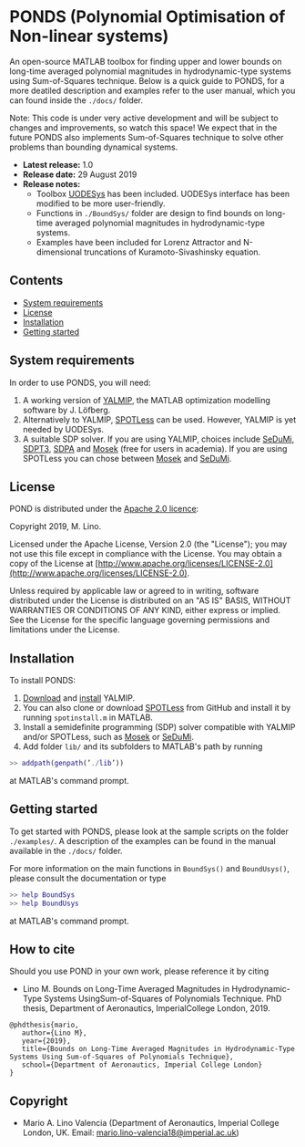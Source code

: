 # PONDS (Polynomial Optimisation of Non-linear systems)
An open-source MATLAB toolbox for finding upper and lower bounds on long-time averaged polynomial magnitudes in hydrodynamic-type systems using Sum-of-Squares technique. Below is a quick guide to PONDS, for a more deatiled description and examples refer to the user manual, which you can found inside the `./docs/` folder.

Note: This code is under very active development and will be subject to changes and improvements, so watch this space!
We expect that in the future PONDS also implements Sum-of-Squares technique to solve other problems than bounding dynamical systems. 

* **Latest release:** 1.0
* **Release date:** 29 August 2019
* **Release notes:**
	- Toolbox [UODESys](https://github.com/aeroimperial-optimization/UODESys) has been included. UODESys interface has been modified to be more user-friendly.
	- Functions in `./BoundSys/` folder are design to find bounds on long-time averaged polynomial magnitudes in hydrodynamic-type systems.
  - Examples have been included for Lorenz Attractor and N-dimensional truncations of Kuramoto-Sivashinsky equation.

## Contents
- [System requirements](#Requirements)
- [License](#License)
- [Installation](#Install)
- [Getting started](#GettingStarted)


## System requirements<a name="Requirements"></a>

In order to use PONDS, you will need:

1. A working version of [YALMIP](https://yalmip.github.io/), the MATLAB optimization modelling software by J. L&ouml;fberg.
2. Alternatively to YALMIP, [SPOTLess](https://github.com/mmt/spotless/tree/master) can be used. However, YALMIP is yet needed by UODESys. 
3. A suitable SDP solver. If you are using YALMIP, choices include [SeDuMi](https://github.com/sqlp/sedumi), [SDPT3](http://www.math.nus.edu.sg/~mattohkc/sdpt3.html), [SDPA](http://sdpa.sourceforge.net/) and [Mosek](https://www.mosek.com/) (free for
    users in academia). If you are using SPOTLess you can chose between [Mosek](https://www.mosek.com/) and [SeDuMi](https://github.com/sqlp/sedumi).

## License<a name="License"></a>

POND is distributed under the [Apache 2.0 licence](http://www.apache.org/licenses/LICENSE-2.0):

Copyright 2019, M. Lino.

Licensed under the Apache License, Version 2.0 (the "License"); you may not use this file except in compliance with the License. You may obtain a copy of the License at [http://www.apache.org/licenses/LICENSE-2.0](http://www.apache.org/licenses/LICENSE-2.0).

Unless required by applicable law or agreed to in writing, software distributed under the License is distributed on an "AS IS" BASIS, WITHOUT WARRANTIES OR CONDITIONS OF ANY KIND, either express or implied. See the License for the specific language governing permissions and limitations under the License.

## Installation<a name="Install"></a>

To install PONDS:

1. [Download](https://yalmip.github.io/download/) and [install](https://yalmip.github.io/tutorial/installation/) YALMIP.
2. You can also clone or download [SPOTLess](https://github.com/mmt/spotless/tree/master) from GitHub and install it by running `spotinstall.m` in MATLAB.
3. Install a semidefinite programming (SDP) solver compatible with YALMIP and/or SPOTLess, such as [Mosek](https://www.mosek.com/) or [SeDuMi](http://sedumi.ie.lehigh.edu/).
4. Add folder `lib/` and its subfolders to MATLAB's path by running
```Matlab
>> addpath(genpath(’./lib’))
```
at MATLAB's command prompt.

## Getting started<a name="GettingStarted"></a>

To get started with PONDS, please look at the sample scripts on the folder `./examples/`. A description of the examples can be found in the manual available in the `./docs/` folder.

For more information on the main functions in `BoundSys()` and `BoundUsys()`, please consult the documentation or type

```Matlab
>> help BoundSys
>> help BoundUsys
```

at MATLAB's command prompt.

## How to cite<a name="Cite"></a>

Should you use POND in your own work, please reference it by citing

* Lino M. Bounds on Long-Time Averaged Magnitudes in Hydrodynamic-Type Systems UsingSum-of-Squares of Polynomials Technique. PhD thesis, Department of Aeronautics, ImperialCollege London, 2019.

 ```
@phdthesis{mario,
	author={Lino M},
	year={2019},
	title={Bounds on Long-Time Averaged Magnitudes in Hydrodynamic-Type Systems Using Sum-of-Squares of Polynomials Technique},
    school={Department of Aeronautics, Imperial College London}
}
 ```

## Copyright<a name="Copyright"></a>
- Mario A. Lino Valencia (Department of Aeronautics, Imperial College London, UK. Email: mario.lino-valencia18@imperial.ac.uk)  

